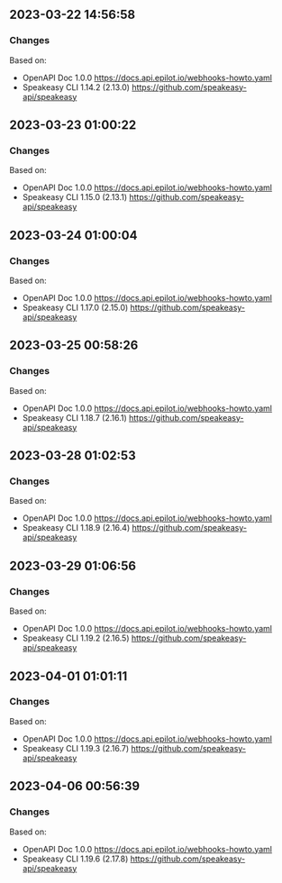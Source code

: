 

## 2023-03-22 14:56:58
### Changes
Based on:
- OpenAPI Doc 1.0.0 https://docs.api.epilot.io/webhooks-howto.yaml
- Speakeasy CLI 1.14.2 (2.13.0) https://github.com/speakeasy-api/speakeasy

## 2023-03-23 01:00:22
### Changes
Based on:
- OpenAPI Doc 1.0.0 https://docs.api.epilot.io/webhooks-howto.yaml
- Speakeasy CLI 1.15.0 (2.13.1) https://github.com/speakeasy-api/speakeasy

## 2023-03-24 01:00:04
### Changes
Based on:
- OpenAPI Doc 1.0.0 https://docs.api.epilot.io/webhooks-howto.yaml
- Speakeasy CLI 1.17.0 (2.15.0) https://github.com/speakeasy-api/speakeasy

## 2023-03-25 00:58:26
### Changes
Based on:
- OpenAPI Doc 1.0.0 https://docs.api.epilot.io/webhooks-howto.yaml
- Speakeasy CLI 1.18.7 (2.16.1) https://github.com/speakeasy-api/speakeasy

## 2023-03-28 01:02:53
### Changes
Based on:
- OpenAPI Doc 1.0.0 https://docs.api.epilot.io/webhooks-howto.yaml
- Speakeasy CLI 1.18.9 (2.16.4) https://github.com/speakeasy-api/speakeasy

## 2023-03-29 01:06:56
### Changes
Based on:
- OpenAPI Doc 1.0.0 https://docs.api.epilot.io/webhooks-howto.yaml
- Speakeasy CLI 1.19.2 (2.16.5) https://github.com/speakeasy-api/speakeasy

## 2023-04-01 01:01:11
### Changes
Based on:
- OpenAPI Doc 1.0.0 https://docs.api.epilot.io/webhooks-howto.yaml
- Speakeasy CLI 1.19.3 (2.16.7) https://github.com/speakeasy-api/speakeasy

## 2023-04-06 00:56:39
### Changes
Based on:
- OpenAPI Doc 1.0.0 https://docs.api.epilot.io/webhooks-howto.yaml
- Speakeasy CLI 1.19.6 (2.17.8) https://github.com/speakeasy-api/speakeasy
